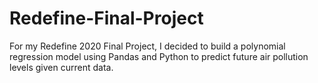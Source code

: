 # Redefine-Final-Project
For my Redefine 2020 Final Project, I decided to build a polynomial regression model using Pandas and Python to predict future air pollution levels given current data.
